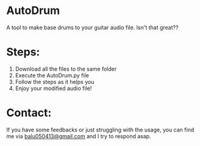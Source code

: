 # AutoDrum
A tool to make base drums to your guitar audio file. Isn't that great??

# Steps:
1. Download all the files to the same folder
2. Execute the AutoDrum.py file
3. Follow the steps as it helps you
4. Enjoy your modified audio file!

# Contact:
If you have some feedbacks or just struggling with the usage, you can find me via balu050413@gmail.com and I try to respond asap.
